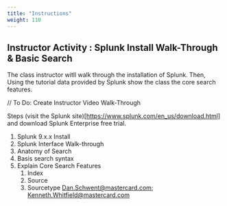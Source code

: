 ```yaml
---
title: "Instructions"
weight: 110
---
```


## Instructor Activity : Splunk Install Walk-Through & Basic Search
The class instructor witll walk through the installation of Splunk. Then, Using the tutorial data provided by Splunk show the class the core search features. 

// To Do: Create Instructor Video Walk-Through 

Steps 
(visit the Splunk site)[https://www.splunk.com/en_us/download.html] and download Splunk Enterprise free trial. 

1. Splunk 9.x.x Install 
2. Splunk Interface Walk-through 
3. Anatomy of Search 
4. Basis search syntax 
5. Explain Core Search Features 
    1. Index
    2. Source
    3. Sourcetype Dan.Schwent@mastercard.com; Kenneth.Whitfield@mastercard.com